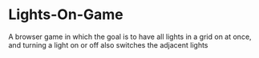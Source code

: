 # Lights-On-Game
A browser game in which the goal is to have all lights in a grid on at once, and turning a light on or off also switches the adjacent lights
